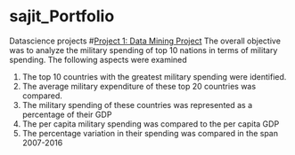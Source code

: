 # sajit_Portfolio
Datascience projects
#[Project 1: Data Mining Project]()
The overall objective was to analyze the military spending of top 10 nations in terms of military spending.
The following aspects were examined
1.	The top 10 countries with the greatest military spending were identified.
2.	The average military expenditure of these top 20 countries was compared.
3.	The military spending of these countries was represented as a percentage of their GDP
4.	The per capita military spending was compared to the per capita GDP
5.	The percentage variation in their spending was compared in the span 2007-2016 
